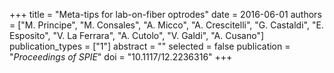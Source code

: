 +++
title = "Meta-tips for lab-on-fiber optrodes"
date = 2016-06-01
authors = ["M. Principe", "M. Consales", "A. Micco", "A. Crescitelli", "G. Castaldi", "E. Esposito", "V. La Ferrara", "A. Cutolo", "V. Galdi", "A. Cusano"]
publication_types = ["1"]
abstract = ""
selected = false
publication = "*Proceedings of SPIE*"
doi = "10.1117/12.2236316"
+++


